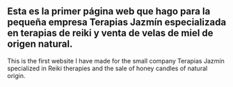 Esta es la primer página web que hago para la pequeña empresa Terapias Jazmín especializada en terapias de reiki y venta de velas de miel de origen natural.
------------------------------------------------------------------------------------------------------------------------------------------------------------
This is the first website I have made for the small company Terapias Jazmín specialized in Reiki therapies and the sale of honey candles of natural origin.
